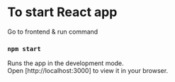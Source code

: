 # To start React app

Go to frontend & run command
### `npm start`

Runs the app in the development mode.\
Open [http://localhost:3000] to view it in your browser.
